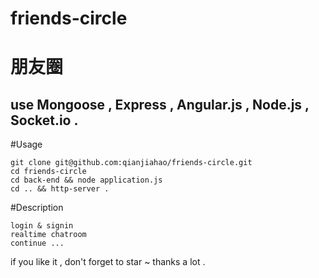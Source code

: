 # friends-circle

# 朋友圈

## use Mongoose , Express , Angular.js , Node.js , Socket.io .

#Usage

    git clone git@github.com:qianjiahao/friends-circle.git
    cd friends-circle
    cd back-end && node application.js
    cd .. && http-server .

#Description
  
    login & signin
    realtime chatroom
    continue ...

if you like it , don't forget to star ~ thanks a lot .

